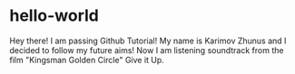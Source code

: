 # hello-world
Hey there! I am passing Github Tutorial!
My name is Karimov Zhunus and I decided to follow my future aims! Now I am listening soundtrack from the film "Kingsman Golden Circle" Give it Up.
